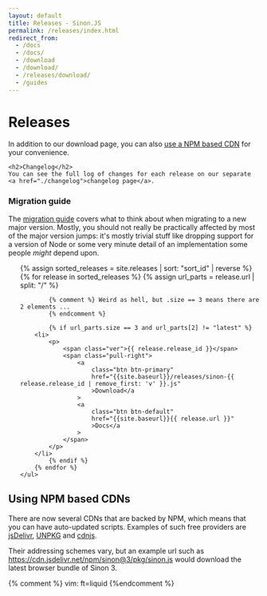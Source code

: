 ```yaml
---
layout: default
title: Releases - Sinon.JS
permalink: /releases/index.html
redirect_from:
  - /docs
  - /docs/
  - /download
  - /download/
  - /releases/download/
  - /guides
---
```


<div class="head-page">
    <h1>Releases</h1>
    In addition to our download page, you can also
    <a href="#npm-cdns">use a NPM based CDN</a> for your convenience.

    <h2>Changelog</h2>
    You can see the full log of changes for each release on our separate <a href="./changelog">changelog page</a>.

</div>

### Migration guide

The [migration guide](/guides/migration-guide) covers what to think about
when migrating to a new major version. Mostly, you should not really be
practically affected by most of the major version jumps: it's mostly trivial
stuff like dropping support for a version of Node or some very minute
detail of an implementation some people _might_ depend upon.

<div class="in-content releases">
    <ul>
        {% assign sorted_releases = site.releases | sort: "sort_id" | reverse %}
        {% for release in sorted_releases %}
            {% assign url_parts = release.url | split: "/" %}

            {% comment %} Weird as hell, but .size == 3 means there are 2 elements ...
            {% endcomment %}

            {% if url_parts.size == 3 and url_parts[2] != "latest" %}
        <li>
            <p>
                <span class="ver">{{ release.release_id }}</span>
                <span class="pull-right">
                    <a
                        class="btn btn-primary"
                        href="{{site.baseurl}}/releases/sinon-{{ release.release_id | remove_first: 'v' }}.js"
                        >Download</a
                    >
                    <a
                        class="btn btn-default"
                        href="{{site.baseurl}}{{ release.url }}"
                        >Docs</a
                    >
                </span>
            </p>
        </li>
            {% endif %}
        {% endfor %}
    </ul>

</div>

<div>
    <h2 id="npm-cdns">Using NPM based CDNs</h2>
    <p>
        There are now several CDNs that are backed by NPM, which means that you
        can have auto-updated scripts. Examples of such free providers are
        <a href="http://jsdelivr.com">jsDelivr</a>,
        <a href="https://unpkg.com">UNPKG</a> and
        <a href="https://cdnjs.com">cdnjs</a>.
    </p>
    <p>
        Their addressing schemes vary, but an example url such as
        <a href="https://cdn.jsdelivr.net/npm/sinon@3/pkg/sinon.js"
            >https://cdn.jsdelivr.net/npm/sinon@3/pkg/sinon.js</a
        >
        would download the latest browser bundle of Sinon 3.
    </p>
</div>

{% comment %}
vim: ft=liquid
{%endcomment %}
